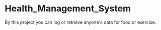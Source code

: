 # Health_Management_System
By this project you can log or retrieve anyone's data for food or exercise.
